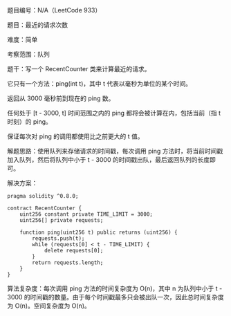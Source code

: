 题目编号：N/A（LeetCode 933）

题目：最近的请求次数

难度：简单

考察范围：队列

题干：写一个 RecentCounter 类来计算最近的请求。

它只有一个方法：ping(int t)，其中 t 代表以毫秒为单位的某个时间。

返回从 3000 毫秒前到现在的 ping 数。

任何处于 [t - 3000, t] 时间范围之内的 ping 都将会被计算在内，包括当前（指 t 时刻）的 ping。

保证每次对 ping 的调用都使用比之前更大的 t 值。

解题思路：使用队列来存储请求的时间戳，每次调用 ping 方法时，将当前时间戳加入队列，然后将队列中小于 t - 3000 的时间戳出队，最后返回队列的长度即可。

解决方案：

```solidity
pragma solidity ^0.8.0;

contract RecentCounter {
    uint256 constant private TIME_LIMIT = 3000;
    uint256[] private requests;

    function ping(uint256 t) public returns (uint256) {
        requests.push(t);
        while (requests[0] < t - TIME_LIMIT) {
            delete requests[0];
        }
        return requests.length;
    }
}
```

算法复杂度：每次调用 ping 方法的时间复杂度为 O(n)，其中 n 为队列中小于 t - 3000 的时间戳的数量。由于每个时间戳最多只会被出队一次，因此总时间复杂度为 O(n)。空间复杂度为 O(n)。